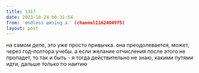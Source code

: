 ```yaml
---
title: 1317
date: 2023-10-24 00:31:54
from: 'endless шизing ⍼' (channel1162404975)
layout: post
---
```


на самом деле, это уже просто привычка. она преодолевается, может, через год-полтора учебы. а если желание отчисления после этого не пропадет, то так и быть - я тогда действительно не знаю, какими путями идти, дальше только по наитию
